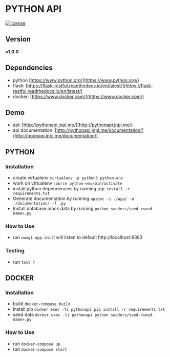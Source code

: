 # PYTHON API

[![license](https://img.shields.io/github/license/mashape/apistatus.svg)]()

## Version

**v1.0.0**

## Dependencies

- python [https://www.python.org/](https://www.python.org/)
- flask: [https://flask-restful.readthedocs.io/en/latest/](https://flask-restful.readthedocs.io/en/latest/)
- docker: [https://www.docker.com/](https://www.docker.com/)

## Demo

- api: [http://pythonapi.jnpl.me/](http://pythonapi.jnpl.me/)
- api documentation: [http://pythonapi.jnpl.me/documentation/](http://nodeapi.jnpl.me/documentation/)

## PYTHON

### Installation

- create virtualenv `virtualenv -p python3 python-env`
- work on virtualenv `source python-env/bin/activate`
- install python dependencies by running `pip install -r requirements.txt`
- Generate documentation by running `apidoc -i ./app/ -o ./documentation/ -f .py`
- Install database mock data by running `python seeders/seed-<seed-name>.py`

### How to Use

- run `uwsgi app.ini` it will listen to default http://localhost:8383

### Testing

- run `test ?`

## DOCKER

### Installation

- build `docker-compose build`
- install pip `docker exec -ti pythonapi pip install -r requirements.txt`
- seed data `docker exec -ti pythonapi python seeders/seed-<seed-name>.py`

### How to Use

- run `docker-compose up`
- run `docker-compose start`
